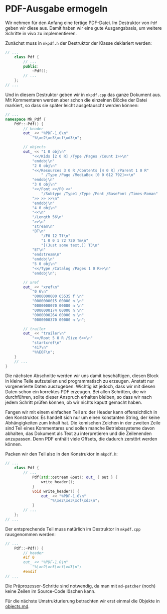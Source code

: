 # PDF-Ausgabe ermogeln

Wir nehmen für den Anfang eine fertige PDF-Datei. Im Destruktor von `Pdf`
geben wir diese aus. Damit haben wir eine gute Ausgangsbasis, um weitere
Schritte in vivo zu implementieren.

Zunächst muss in `mkpdf.h` der Destruktor der Klasse deklariert werden:

```c++
// ...
	class Pdf {
		// ...
		public:
			~Pdf();
		// ...
	};
// ...
```

Und in diesem Destruktor geben wir in `mkpdf.cpp` das ganze Dokument aus.
Mit Kommentaren werden aber schon die einzelnen Blöcke der Datei markiert,
so dass sie später leicht ausgetauscht werden können:

```c++
// ...
namespace Mk_Pdf {
	Pdf::~Pdf() {
		// header
		out_ << "%PDF-1.0\n"
			"%\xe2\xe3\xcf\xd3\n";

		// objects
		out_ << "1 0 obj\n"
			"<</Kids [2 0 R] /Type /Pages /Count 1>>\n"
			"endobj\n"
			"2 0 obj\n"
			"<</Resources 3 0 R /Contents [4 0 R] /Parent 1 0 R"
				" /Type /Page /MediaBox [0 0 612 792]>>\n"
			"endobj\n"
			"3 0 obj\n"
			"<</Font <</F0 <<"
				"/Subtype /Type1 /Type /Font /BaseFont /Times-Roman"
			">> >> >>\n"
			"endobj\n"
			"4 0 obj\n"
			"<<\n"
			"/Length 56\n"
			">>\n"
			"stream\n"
			"BT\n"
				"/F0 12 Tf\n"
				"1 0 0 1 72 720 Tm\n"
				"[(Just some text.)] TJ\n"
			"ET\n"
			"endstream\n"
			"endobj\n"
			"5 0 obj\n"
			"<</Type /Catalog /Pages 1 0 R>>\n"
			"endobj\n";

		// xref
		out_ << "xref\n"
			"0 6\n"
			"0000000000 65535 f \n"
			"0000000015 00000 n \n"
			"0000000070 00000 n \n"
			"0000000174 00000 n \n"
			"0000000264 00000 n \n"
			"0000000370 00000 n \n";

		// trailer
		out_ << "trailer\n"
			"<</Root 5 0 R /Size 6>>\n"
			"startxref\n"
			"417\n"
			"%%EOF\n";
	}
	// ...
}
```

Die nächsten Abschnitte werden wir uns damit beschäftigen, diesen Block
in kleine Teile aufzuteilen und programmatisch zu erzeugen. Anstatt nur
vorgenerierte Daten auszugeben. Wichtig ist jedoch, dass wir mit diesen
Daten schon ein korrektes PDF erzeugen. Bei allen Schritten, die wir
durchführen, sollte dieser Anspruch erhalten bleiben, so dass wir nach
jedem Schritt prüfen können, ob wir nichts kaputt gemacht haben.

Fangen wir mit einem einfachen Teil an: der Header kann offensichtlich
in den Konstruktor. Es handelt sich nur um einen konstanten String, der
keine Abhängigkeiten zum Inhalt hat. Die komischen Zeichen in der zweiten
Zeile sind Teil eines Kommentares und sollen manche Betriebssysteme davon
abhalten, das Dokument als Text zu interpretieren und die Zeilenenden
anzupassen. Denn PDF enthält viele Offsets, die dadurch zerstört werden
können.

Packen wir den Teil also in den Konstruktor in `mkpdf.h`:

```c++
// ...
	class Pdf {
		// ...
			Pdf(std::ostream &out): out_ { out } {
				write_header();
			}
			void write_header() {
				out_ << "%PDF-1.0\n"
					"%\xe2\xe3\xcf\xd3\n";
			}
		// ...
	};
// ...
```

Der entsprechende Teil muss natürlich im Destruktor in `mkpdf.cpp`
rausgenommen werden:

```c++
// ...
	Pdf::~Pdf() {
		// header
		#if 0
		out_ << "%PDF-1.0\n"
			"%\xe2\xe3\xcf\xd3\n";
		#endif
// ...
```

Die Präprozessor-Schritte sind notwendig, da man mit `md-patcher` (noch) keine
Zeilen im Source-Code löschen kann.

Für die nächste Umstrukturierung betrachten wir erst einmal die Objekte in
[objects.md](./objects.md).

